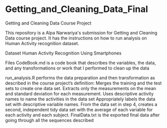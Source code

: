 # Getting_and_Cleaning_Data_Final
Getting and Cleaning Data Course Project

This repository is a Alpa Narwariya's submission for Getting and Cleaning Data course project. It has the instructions on how to run analysis on Human Activity recognition dataset.

Dataset
Human Activity Recognition Using Smartphones

Files
CodeBook.md is a code book that describes the variables, the data, and any transformations or work that I performed to clean up the data

run_analysis.R performs the data preparation and then transformation as described in the course project’s definition:
Merges the training and the test sets to create one data set.
Extracts only the measurements on the mean and standard deviation for each measurement.
Uses descriptive activity names to name the activities in the data set
Appropriately labels the data set with descriptive variable names.
From the data set in step 4, creates a second, independent tidy data set with the average of each variable for each activity and each subject.
FinalData.txt is the exported final data after going through all the sequences described
